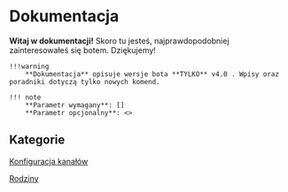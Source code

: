 # Dokumentacja 

**Witaj w dokumentacji!** Skoro tu jesteś, najprawdopodobniej zainteresowałeś się botem. Dziękujemy!

    !!!warning  
        **Dokumentacja** opisuje wersje bota **TYLKO** v4.0 . Wpisy oraz poradniki dotyczą tylko nowych komend.

    !!! note
        **Parametr wymagany**: []
        **Parametr opcjonalny**: <>

## Kategorie

[Konfiguracja kanałów](https://docs.krivebot.xyz/config/)

[Rodziny](https://docs.krivebot.xyz/families/)